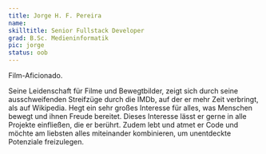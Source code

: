 ```yaml
---
title: Jorge H. F. Pereira
name:
skilltitle: Senior Fullstack Developer
grad: B.Sc. Medieninformatik
pic: jorge
status: oob
---
```


Film-Aficionado.

Seine Leidenschaft für Filme und Bewegtbilder, zeigt sich durch seine ausschweifenden Streifzüge durch die IMDb, auf der er mehr Zeit verbringt, als auf Wikipedia. Hegt ein sehr großes Interesse für alles, was Menschen bewegt und ihnen Freude bereitet. Dieses Interesse lässt er gerne in alle Projekte einfließen, die er berührt. Zudem lebt und atmet er Code und möchte am liebsten alles miteinander kombinieren, um unentdeckte Potenziale freizulegen.
